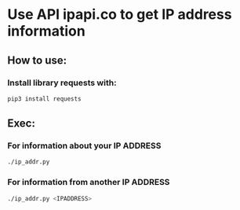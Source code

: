 # Use API ipapi.co to get IP address information

## How to use:

### Install library requests with:

```bash
pip3 install requests
```

## Exec:

### For information about your IP ADDRESS

```bash
./ip_addr.py
```

### For information from another IP ADDRESS

```bash
./ip_addr.py <IPADDRESS>
```